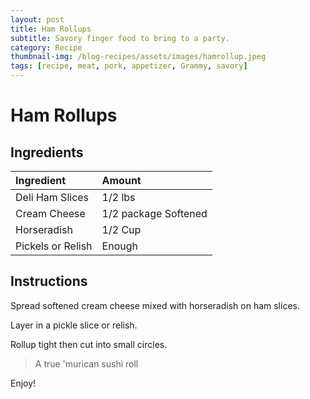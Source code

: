 ```yaml
---
layout: post
title: Ham Rollups
subtitle: Savory finger food to bring to a party.
category: Recipe
thumbnail-img: /blog-recipes/assets/images/hamrollup.jpeg
tags: [recipe, meat, pork, appetizer, Grammy, savory]
---
```


# Ham Rollups

## Ingredients

| Ingredient | Amount|
| :------ |:--- |
| Deli Ham Slices | 1/2 lbs |
| Cream Cheese | 1/2 package Softened | 
| Horseradish | 1/2 Cup |
| Pickels or Relish | Enough|


## Instructions

Spread softened cream cheese mixed with horseradish on ham slices.

Layer in a pickle slice or relish.

Rollup tight then cut into small circles.

> A true 'murican sushi roll

Enjoy!